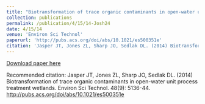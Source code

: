 ```yaml
---
title: "Biotransformation of trace organic contaminants in open-water unit process treatment wetlands"
collection: publications
permalink: /publication/4/15/14-Josh24
date: 4/15/14
venue: 'Environ Sci Technol'
paperurl: 'http://pubs.acs.org/doi/abs/10.1021/es500351e'
citation: 'Jasper JT, Jones ZL, Sharp JO, Sedlak DL. (2014) Biotransformation of trace organic contaminants in open-water unit process treatment wetlands. Environ Sci Technol. 48(9): 5136-44. http://pubs.acs.org/doi/abs/10.1021/es500351e'
---
```


<a href='http://pubs.acs.org/doi/abs/10.1021/es500351e'>Download paper here</a>

Recommended citation: Jasper JT, Jones ZL, Sharp JO, Sedlak DL. (2014) Biotransformation of trace organic contaminants in open-water unit process treatment wetlands. Environ Sci Technol. 48(9): 5136-44. http://pubs.acs.org/doi/abs/10.1021/es500351e